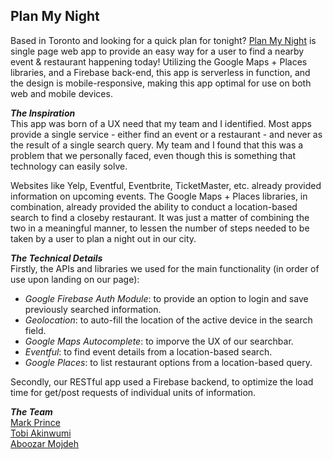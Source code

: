 ## Plan My Night
Based in Toronto and looking for a quick plan for tonight? [Plan My Night](https://pathak-neha.github.io/plan-my-night "View Live!") is single page web app to provide an easy way for a user to find a nearby event & restaurant happening today! Utilizing the Google Maps + Places libraries, and a Firebase back-end, this app is serverless in function, and the design is mobile-responsive, making this app optimal for use on both web and mobile devices.

**_The Inspiration_**  
This app was born of a UX need that my team and I identified. Most apps provide a single service - either find an event or a restaurant - and never as the result of a single search query. My team and I found that this was a problem that we personally faced, even though this is something that technology can easily solve.

Websites like Yelp, Eventful, Eventbrite, TicketMaster, etc. already provided information on upcoming events. The Google Maps + Places libraries, in combination, already provided the ability to conduct a location-based search to find a closeby restaurant. It was just a matter of combining the two in a meaningful manner, to lessen the number of steps needed to be taken by a user to plan a night out in our city.  

**_The Technical Details_**  
Firstly, the APIs and libraries we used for the main functionality (in order of use upon landing on our page):
- _Google Firebase Auth Module_: to provide an option to login and save previously searched information.
- _Geolocation_: to auto-fill the location of the active device in the search field.
- _Google Maps Autocomplete_: to imporve the UX of our searchbar.
- _Eventful_: to find event details from a location-based search.
- _Google Places_: to list restaurant options from a location-based query.

Secondly, our RESTful app used a Firebase backend, to optimize the load time for get/post requests of individual units of information.

**_The Team_**  
[Mark Prince](https://www.github.com/mrkprinc "View Profile")  
[Tobi Akinwumi](https://www.github.com/akinwol "View Profile")  
[Aboozar Mojdeh](https://www.github.com/aboozarmojdeh "View Profile")
